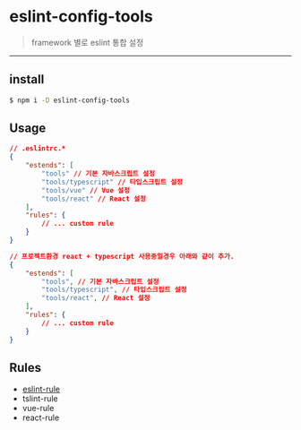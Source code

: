 # eslint-config-tools
> framework 별로 eslint 통합 설정
---
## install

```bash
$ npm i -D eslint-config-tools
```
## Usage
```json
// .eslintrc.*
{
    "estends": [
        "tools" // 기본 자바스크립트 설정
        "tools/typescript" // 타입스크립트 설정
        "tools/vue" // Vue 설정
        "tools/react" // React 설정 
    ],
    "rules": {
        // ... custom rule 
    }
}
```
```json
// 프로젝트환경 react + typescript 사용중일경우 아래와 같이 추가.
{
    "estends": [
        "tools", // 기본 자바스크립트 설정
        "tools/typescript", // 타입스크립트 설정
        "tools/react", // React 설정 
    ],
    "rules": {
        // ... custom rule 
    }
}
```

## Rules
 - [eslint-rule](./docs/eslint-rules.md)
 - tslint-rule
 - vue-rule
 - react-rule
